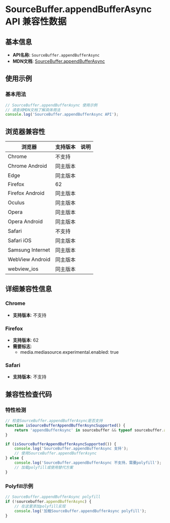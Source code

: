 # SourceBuffer.appendBufferAsync API 兼容性数据

## 基本信息

- **API名称**: `SourceBuffer.appendBufferAsync`
- **MDN文档**: [SourceBuffer.appendBufferAsync](https://developer.mozilla.org/docs/Web/API/SourceBuffer/appendBufferAsync)

## 使用示例

### 基本用法

```javascript
// SourceBuffer.appendBufferAsync 使用示例
// 请查阅MDN文档了解具体用法
console.log('SourceBuffer.appendBufferAsync API');
```

## 浏览器兼容性

| 浏览器 | 支持版本 | 说明 |
|--------|----------|------|
| Chrome | 不支持 |  |
| Chrome Android | 同主版本 |  |
| Edge | 同主版本 |  |
| Firefox | 62 |  |
| Firefox Android | 同主版本 |  |
| Oculus | 同主版本 |  |
| Opera | 同主版本 |  |
| Opera Android | 同主版本 |  |
| Safari | 不支持 |  |
| Safari iOS | 同主版本 |  |
| Samsung Internet | 同主版本 |  |
| WebView Android | 同主版本 |  |
| webview_ios | 同主版本 |  |

## 详细兼容性信息

### Chrome

- **支持版本**: 不支持

### Firefox

- **支持版本**: 62
- **需要标志**: 
  - media.mediasource.experimental.enabled: true

### Safari

- **支持版本**: 不支持

## 兼容性检查代码

### 特性检测

```javascript
// 检查SourceBuffer.appendBufferAsync是否支持
function isSourceBufferAppendBufferAsyncSupported() {
    return 'appendBufferAsync' in sourcebuffer && typeof sourcebuffer.appendBufferAsync === 'function';
}

if (isSourceBufferAppendBufferAsyncSupported()) {
    console.log('SourceBuffer.appendBufferAsync 支持');
    // 使用SourceBuffer.appendBufferAsync
} else {
    console.log('SourceBuffer.appendBufferAsync 不支持，需要polyfill');
    // 加载polyfill或使用替代方案
}
```

### Polyfill示例

```javascript
// SourceBuffer.appendBufferAsync polyfill
if (!sourcebuffer.appendBufferAsync) {
    // 在这里添加polyfill实现
    console.log('加载SourceBuffer.appendBufferAsync polyfill');
}
```

